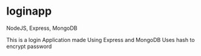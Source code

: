# loginapp
NodeJS, Express, MongoDB

This is a login Application made Using Express and MongoDB
Uses hash to encrypt password 
